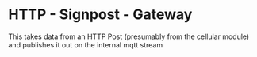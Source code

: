 HTTP - Signpost - Gateway
=======================

This takes data from an HTTP Post (presumably from the cellular module)
and publishes it out on the internal mqtt stream

